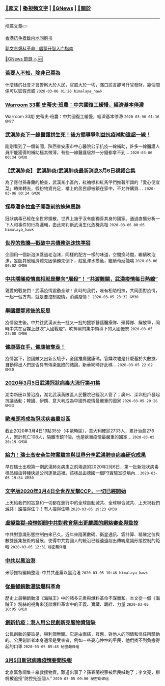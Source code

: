 ###  [:eagle:郭文](https://github.com/ourhimalayas/txt) | [:books:視頻文字](https://github.com/ourhimalayas/txt/blob/master/content/README.md) | [:newspaper:GNews](https://github.com/ourhimalayas/txt/blob/master/content/gnews/README.md) | [:pray:關於](https://github.com/ourhimalayas/home/tree/master/about)
---

推薦文章:point_right:

[香港抗争者致内地同胞书](https://github.com/ourhimalayas/news/blob/master/2019/08/a_letter_from_the_hong_kong_people.md)

[郭文贵爆料革命 · 启蒙开智入门指南](https://github.com/ourhimalayas/txt/issues/1)

[:newspaper:GNews 節錄 :fire: :new:](https://github.com/ourhimalayas/txt/blob/master/content/gnews/README.md) 



### [若要人不知，除非己莫為](/content/gnews/1/README.md)

什麼樣的社會才會警察大於人民，官威大於一切，滿口謊言卻可升官發財，靠個關係可以狐假虎威  `2020-03-06 01:20 himalaya_hawk`

### [Warroom 33期 史蒂夫·班農：中共國復工緩慢，經濟基本停滯](/content/gnews/2/README.md)

Warroom 33期 史蒂夫·班農：中共國復工緩慢，經濟基本停滯  `2020-03-06 01:16 GM77`

### [武漢肺炎下一線醫護拼生死！後方領導爭利益抗疫補助遠超一線！](/content/gnews/3/README.md)

剛剛看到了一個新聞，陝西省安康市中心醫院公示抗疫一線補助，許多一線醫護人員所能獲得的補助極其微薄，有些一線醫護居然一分錢都拿不到...  `2020-03-06 00:34 GM30`

### [【武漢肺炎】 武漢肺炎/武漢肺炎最新消息3月6日視頻合集](/content/gnews/4/README.md)

為了應付孫春蘭的檢查，武漢某小區內，紅袖標和紅馬甲們推著所謂的「愛心便宜菜」轉來轉去，假扮物資充足，樓上的居民卻被鎖在家中，不允許購買.. .  `2020-03-06 00:24 GM30`

### [探尋潘多拉盒子開啓前的蛛絲馬跡](/content/gnews/5/README.md)

冠狀病毒已經在全世界擴散，世界上幾乎沒有能獨善其身的國家。通過直播分析一下人和事件的行為邏輯，由此來判斷武漢生化危機真相  `2020-03-06 00:05 himalaya_hawk`

### [世界的救贖—戳破中共債務泡沫快準狠](/content/gnews/6/README.md)

企圖用一個新泡沫蓋過老泡沫，同樣的配方一樣的味道，空間換時間，繼續吹泡沫，妄圖其他經濟體先因債務先倒下，趁亂渾水摸魚，繼續苟延殘喘  `2020-03-06 00:02 GM06`

### [中共隱瞞疫情真相就是變向“屠殺”！ “共渡難關，武漢疫情每日熱線”](/content/gnews/7/README.md)

親愛的戰友們！武漢疫情震動全球！此時的我們，唯有相助相扶，共同面對疫情，一起一個方向，就是要控制疫情，消滅疫情！  `2020-03-05 23:32 GM30`

### [舉國援鄂背後的反思](/content/gnews/8/README.md)

疫情發生後，中共往武漢派去一批又一批的援鄂醫護醫療隊、殯葬隊、解放軍，同時中共在官媒上鼓吹“大國戰疫”，吹捧黨的集中領導下的大國優勢  `2020-03-05 23:00 GM06`

### [健康碼在手，健康被奪走！](/content/gnews/9/README.md)

疫情當下，盜國賊又出新么蛾子，全國推廣健康碼。官媒吹噓是什麼基於大數據、自動得出人們是否具有傳染風險的結論。新華網時評此碼...  `2020-03-05 22:02 GM30`

### [2020年3月5日武漢冠狀病毒大流行第41集](/content/gnews/10/README.md)

湖南新田以警治疫，湖北武漢黃陂區人民醫院已經沒人管了；廣州、深圳租戶發起抗議活動；韓國、伊朗、意大利成為中國外疫情最嚴重的國家  `2020-03-05 20:26 GM33`

### [歐洲即將成為冠狀病毒重災區](/content/gnews/11/README.md)

截止2020年3月4日19點35分（中歐時區），意大利確診2733人，累計治愈276人，累計死亡108人，隔離市鎮11個，也是歐洲疫情最嚴重的國家...  `2020-03-05 20:19 GM30`

### [給力！瑞士高安全生物實驗室與世界分享武漢肺炎病毒研究成果](/content/gnews/12/README.md)

早在瑞士出現第一例武漢肺炎病患之前兩週的2020年2月6日，第一批新冠狀病毒樣品經由特種快遞公司運抵這裡。該樣品由德國一個P3實驗室從境內...  `2020-03-05 19:54 GM30`

### [文字版2020年3月4日全世界反擊CCP，一切已經開始](/content/gnews/13/README.md)

上天給我們的旨意和一切都在進行中的全球自動滅共、全球聯合滅共、上天祝我們滅共！誰擋得住？！有人擋得住嗎  `2020-03-05 19:23 GM39`

### [虛擬監獄&#8211;疫情期間中共對教育祭出更嚴厲的網絡審查與監控](/content/gnews/14/README.md)

中共對意識形態控制由來已久。近年來隨著數碼、衛星通訊、雲計算、精確定位與數據匯集技術的發展，使得中共對國人的統治已經遠遠超出傳統意識形態控制的範疇  `2020-03-05 12:31 秘密翻译组`

### [中共以黑治港](/content/gnews/15/README.md)

米莎推特編輯整理: 中共共產黨以黑治港  `2020-03-05 10:46 himalaya_hawk`

### [從最暢銷動漫談爆料革命](/content/gnews/16/README.md)

歷史上最暢銷動漫《海賊王》中的諸多元素與爆料革命不謀而和。本文從一個《海賊王》粉絲的視角來淺談爆料革命中的正義、寶藏、羈絆、力量  `2020-03-05 10:05 GM10`

### [創新抗疫：港人用公民創新克服物資短缺](/content/gnews/17/README.md)

公民創新的要旨是，與利潤無關。它是由團結，互惠，對他人的同情和信任所驅動的。公民創新者本身通常是受害者，例如一些憂心忡忡的平民，他們找不到負擔得起的口罩  `2020-03-05 09:48 秘密翻译组`

### [3月5日新冠病毒疫情要聞快報](/content/gnews/18/README.md)

北京緊急調集十箱救援物資，難道出事了？孫春蘭視察被居民喊跑了；李文亮，柳帆被追授“防控先進個人”  `2020-03-05 09:06 秘密翻译组`

